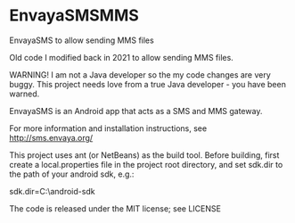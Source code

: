 # EnvayaSMSMMS
EnvayaSMS to allow sending MMS files

Old code I modified back in 2021 to allow sending MMS files.

WARNING! I am not a Java developer so the my code changes are very buggy. This project needs love from a true Java developer - you have been warned.




EnvayaSMS is an Android app that acts as a SMS and MMS gateway. 

For more information and installation instructions, 
see http://sms.envaya.org/

This project uses ant (or NetBeans) as the build tool.
Before building, first create a local.properties file in the project root directory,
and set sdk.dir to the path of your android sdk, e.g.:

sdk.dir=C:\\android-sdk

The code is released under the MIT license; see LICENSE
